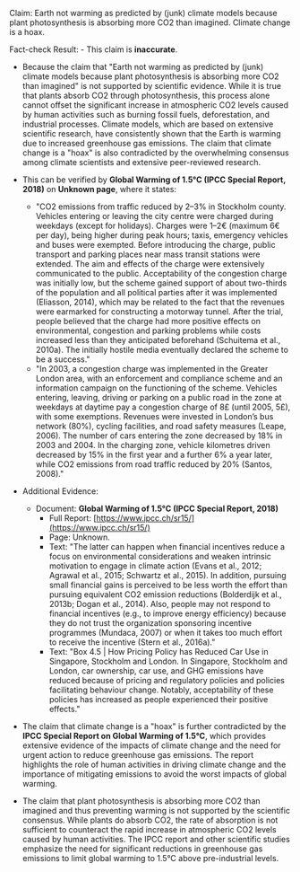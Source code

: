 Claim: Earth not warming as predicted by (junk) climate models because plant photosynthesis is absorbing more CO2 than imagined. Climate change is a hoax.

Fact-check Result: - This claim is **inaccurate**.
- Because the claim that "Earth not warming as predicted by (junk) climate models because plant photosynthesis is absorbing more CO2 than imagined" is not supported by scientific evidence. While it is true that plants absorb CO2 through photosynthesis, this process alone cannot offset the significant increase in atmospheric CO2 levels caused by human activities such as burning fossil fuels, deforestation, and industrial processes. Climate models, which are based on extensive scientific research, have consistently shown that the Earth is warming due to increased greenhouse gas emissions. The claim that climate change is a "hoax" is also contradicted by the overwhelming consensus among climate scientists and extensive peer-reviewed research.

- This can be verified by **Global Warming of 1.5°C (IPCC Special Report, 2018)** on **Unknown page**, where it states: 
  - "CO2 emissions from traffic reduced by 2–3% in Stockholm county. Vehicles entering or leaving the city centre were charged during weekdays (except for holidays). Charges were 1–2€ (maximum 6€ per day), being higher during peak hours; taxis, emergency vehicles and buses were exempted. Before introducing the charge, public transport and parking places near mass transit stations were extended. The aim and effects of the charge were extensively communicated to the public. Acceptability of the congestion charge was initially low, but the scheme gained support of about two-thirds of the population and all political parties after it was implemented (Eliasson, 2014), which may be related to the fact that the revenues were earmarked for constructing a motorway tunnel. After the trial, people believed that the charge had more positive effects on environmental, congestion and parking problems while costs increased less than they anticipated beforehand (Schuitema et al., 2010a). The initially hostile media eventually declared the scheme to be a success."
  - "In 2003, a congestion charge was implemented in the Greater London area, with an enforcement and compliance scheme and an information campaign on the functioning of the scheme. Vehicles entering, leaving, driving or parking on a public road in the zone at weekdays at daytime pay a congestion charge of 8£ (until 2005, 5£), with some exemptions. Revenues were invested in London’s bus network (80%), cycling facilities, and road safety measures (Leape, 2006). The number of cars entering the zone decreased by 18% in 2003 and 2004. In the charging zone, vehicle kilometres driven decreased by 15% in the first year and a further 6% a year later, while CO2 emissions from road traffic reduced by 20% (Santos, 2008)."

- Additional Evidence:
  - Document: **Global Warming of 1.5°C (IPCC Special Report, 2018)**
    - Full Report: [https://www.ipcc.ch/sr15/](https://www.ipcc.ch/sr15/)
    - Page: Unknown.
    - Text: "The latter can happen when financial incentives reduce a focus on environmental considerations and weaken intrinsic motivation to engage in climate action (Evans et al., 2012; Agrawal et al., 2015; Schwartz et al., 2015). In addition, pursuing small financial gains is perceived to be less worth the effort than pursuing equivalent CO2 emission reductions (Bolderdijk et al., 2013b; Dogan et al., 2014). Also, people may not respond to financial incentives (e.g., to improve energy efficiency) because they do not trust the organization sponsoring incentive programmes (Mundaca, 2007) or when it takes too much effort to receive the incentive (Stern et al., 2016a)."
    - Text: "Box 4.5 | How Pricing Policy has Reduced Car Use in Singapore, Stockholm and London. In Singapore, Stockholm and London, car ownership, car use, and GHG emissions have reduced because of pricing and regulatory policies and policies facilitating behaviour change. Notably, acceptability of these policies has increased as people experienced their positive effects."

- The claim that climate change is a "hoax" is further contradicted by the **IPCC Special Report on Global Warming of 1.5°C**, which provides extensive evidence of the impacts of climate change and the need for urgent action to reduce greenhouse gas emissions. The report highlights the role of human activities in driving climate change and the importance of mitigating emissions to avoid the worst impacts of global warming.

- The claim that plant photosynthesis is absorbing more CO2 than imagined and thus preventing warming is not supported by the scientific consensus. While plants do absorb CO2, the rate of absorption is not sufficient to counteract the rapid increase in atmospheric CO2 levels caused by human activities. The IPCC report and other scientific studies emphasize the need for significant reductions in greenhouse gas emissions to limit global warming to 1.5°C above pre-industrial levels.